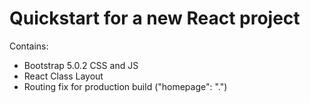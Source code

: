 # Quickstart for a new React project
Contains:
- Bootstrap 5.0.2 CSS and JS
- React Class Layout
- Routing fix for production build ("homepage": ".")
